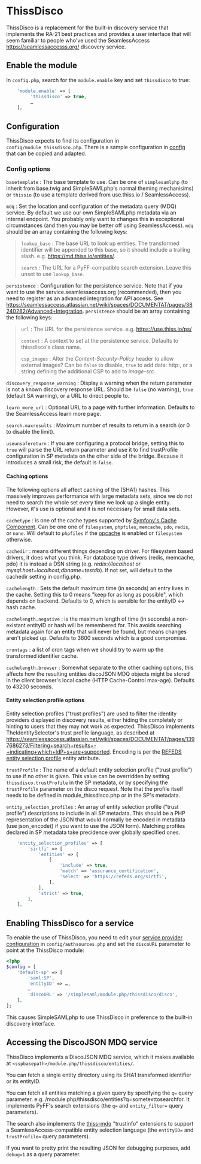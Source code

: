# ThissDisco

ThissDisco is a replacement for the built-in discovery service that implements the RA-21 best practices and provides a user interface that will seem familiar to people who've used the SeamlessAccess <https://seamlessaccesss.org/> discovery service.

## Enable the module

In `config.php`, search for the `module.enable` key and set `thissdisco` to true:

```php
    'module.enable' => [
         'thissdisco' => true,
         …
    ],
```

## Configuration

ThissDisco expects to find its configuration in `config/module_thissdisco.php`. There is a sample configuration in [config](../config/) that can be copied and adapted.

### Config options

`basetemplate`
:   The base template to use. Can be one of `simplesamlphp` (to inherit from base.twig and SimpleSAMLphp's normal theming mechanisims) or `thissio` (to use a template derived from use.thiss.io / SeamlessAccess).

`mdq`
:   Set the location and configuration of the metadata query (MDQ) service. By default we use our own SimpleSAMLphp metadata via an internal endpoint. You probably only want to changes this in exceptional circumstances (and then you may be better off using SeamlessAccess). `mdq` should be an array containing the following keys:

>    `lookup_base`
>    :   The base URL to look up entities. The transformed identifier will be appended to this base, so it should include a trailing slash. e.g. <https://md.thiss.io/entities/>.
>
>    `search`
>    :   The URL for a PyFF-compatible search extension. Leave this unset to use `lookup_base`.

`persistence`
:   Configuration for the persistence service. Note that if you want to use the service.seamlessaccess.org (recommended), then you need to register as an advanced integration for API access. See <https://seamlessaccess.atlassian.net/wiki/spaces/DOCUMENTAT/pages/38240282/Advanced+Integration>. `persistence` should be an array containing the following keys:

>    `url`
>    :   The URL for the persistence service. e.g. <https://use.thiss.io/ps/>
>
>    `context`
>    :   A context to set at the persistence service. Defaults to thissdisco's class name.
>
>    `csp_images`
>    :   Alter the *Content-Security-Policy* header to allow external images? Can be `false` to disable, `true` to add data: http:, or a string defining the additional CSP to add to *image-src*.

`discovery_response_warning`
:   Display a warning when the return parameter is not a known discovery response URL. Should be `false` (no warning), `true` (default SA warning), or a URL to direct people to.

`learn_more_url`
:   Optional URL to a page with further information. Defaults to the SeamlessAccess learn more page.

`search.maxresults`
:   Maximum number of results to return in a search (or 0 to disable the limit).

`useunsafereturn`
:   If you are configuring a protocol bridge, setting this to `true` will parse the URL return parameter and use it to find trustProfile configuration in SP metadata on the other side of the bridge. Because it introduces a small risk, the default is `false`.

#### Caching options

The following options all affect caching of the (SHA1) hashes. This massively improves performance with large metadata sets, since we do not need to search the whole set every time we look up a single entity. However, it's use is optional and it is not necessary for small data sets.

`cachetype`
:   is one of the cache types supported by [Symfony's Cache Component](https://symfony.com/doc/current/components/cache.html). Can be one one of `filesystem`, `phpfiles`, `memcache`, `pdo`, `redis`, or `none`. Will default to `phpfiles` if the [opcache](https://www.php.net/manual/en/book.opcache.php) is enabled or `filesystem` otherwise.

`cachedir`
:   means different things depending on driver. For filesystem based drivers, it does what you think. For database type drivers {redis, memcache, pdo} it is instead a DSN string (e.g. *redis://localhost* or *mysql:host=localhost;dbname=testdb*). If not set, will default to the cachedir setting in config.php.

`cachelength`
:   Sets the default maximum time (in seconds) an entry lives in the cache. Setting this to 0 means "keep for as long as possible", which depends on backend. Defaults to 0, which is sensible for the entityID <-> hash cache.

`cachelength.negative`
:   is the maximum length of time (in seconds) a non-existant entityID or hash will be remembered for. This avoids searching metadata again for an entity that will never be found, but means changes aren't picked up. Defaults to 3600 seconds which is a good compromise.

`crontags`
:   a list of cron tags when we should try to warm up the transformed identifier cache.

`cachelength.browser`
:   Somewhat separate to the other caching options, this affects how the resulting entities discoJSON MDQ objects might be stored in the client browser's local cache (HTTP Cache-Control max-age). Defaults to 43200 seconds.

#### Entity selection profile options

Entity selection profiles ("trust profiles") are used to filter the identity providers displayed in discovery results, either hiding the completely or hinting to users that they may not work as expected. ThissDisco implements TheIdentitySelector's trust profile language, as described at <https://seamlessaccess.atlassian.net/wiki/spaces/DOCUMENTAT/pages/1397686273/Filtering+search+results+-+indicating+which+IdP+s+are+supported>. Encoding is per the [REFEDS entity selection profile](https://refeds.org/entity-selection-profile) entity attribute.

`trustProfile`
:   The name of a default entity selection profile ("trust profile") to use if no other is given. This value can be overridden by setting `thissdisco.trustProfile` in the SP metadata, or by specifying the `trustProfile` parameter on the disco request. Note that the profile itself needs to be defined in module_thissdisco.php or in the SP's metadata.

`entity_selection_profiles`
:   An array of entity selection profile ("trust profile") descriptions to include in all SP metadata. This should be a PHP representation of the JSON that would normally be encoded in metadata (use json_encode() if you want to use the JSON form). Matching profiles declared in SP metadata take precidence over globally specified ones.

```php
    'entity_selection_profiles' => [
        'sirtfi' => [
            'entities' => [
                [
                    'include' => true,
                    'match' => 'assurance_certification',
                    'select' => 'https://refeds.org/sirtfi',
                ],
            ],
            'strict' => true,
        ],
    ],
```

## Enabling ThissDisco for a service

To enable the use of ThissDisco, you need to edit your [service provider configuration](https://simplesamlphp.org/docs/stable/simplesamlphp-sp) in `config/authsources.php` and set the `discoURL` parameter to point at the ThissDisco module:

```php
<?php
$config = [
    'default-sp' => [
        'saml:SP',
        'entityID' => …,
        …
        'discoURL' => '/simplesaml/module.php/thissdisco/disco',
    ],
];
```

This causes SimpleSAMLphp to use ThissDisco in preference to the built-in discovery interface.

## Accessing the DiscoJSON MDQ service

ThissDisco implements a DiscoJSON MDQ service, which it makes available at `<sspbasepath>/module.php/thissdisco/entities/`.

You can fetch a single entity directory using its SHA1 transformed identifier or its entityID.

You can fetch all entities matching a given query by specifying the `q=` query parameter. e.g.  <sspbasepath>/module.php/thissdisco/entities?q=sometexttosearchfor. It implements PyFF's search extensions (the `q=` and `entity_filter=` query parameters).

The search also implements the [thiss-mdq](https://github.com/TheIdentitySelector/thiss-mdq) "trustinfo" extensions to support a SeamlessAccess-compatible entity selection language (the `entityID=` and `trustProfile=` query parameters).

If you want to pretty print the resulting JSON for debugging purposes, add `debug=1` as a query parameter.
